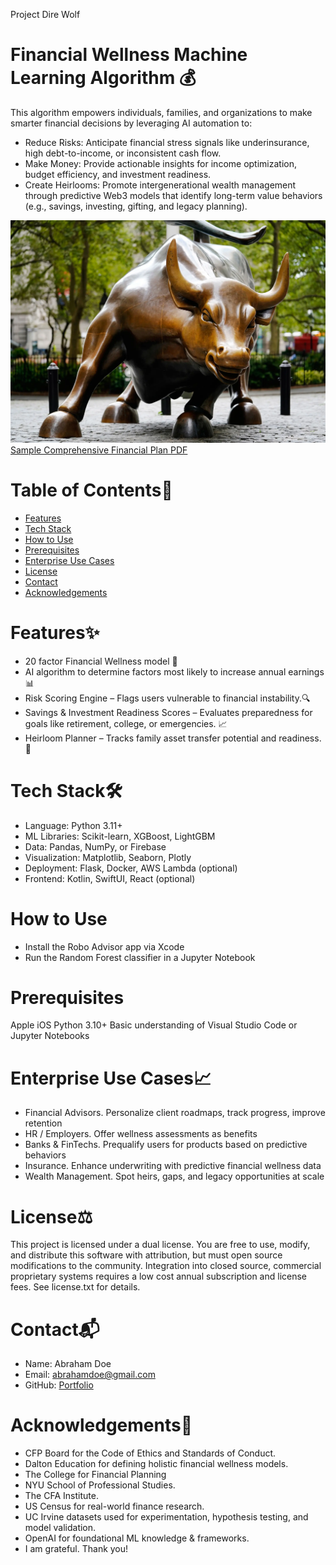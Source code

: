 Project Dire Wolf

# Financial Wellness Machine Learning Algorithm 💰
This algorithm empowers individuals, families, and organizations to make smarter financial decisions by leveraging AI automation to:
- Reduce Risks: Anticipate financial stress signals like underinsurance, high debt-to-income, or inconsistent cash flow.
- Make Money: Provide actionable insights for income optimization, budget efficiency, and investment readiness.
- Create Heirlooms: Promote intergenerational wealth management through predictive Web3 models that identify long-term value behaviors (e.g., savings, investing, gifting, and legacy planning).

![alt text](wall-street-bull.png)
[Sample Comprehensive Financial Plan PDF](comprehensive_financial_plan.pdf)

# Table of Contents📖
- [Features](#features)
- [Tech Stack](#tech-stack)
- [How to Use](#how-to-use)
- [Prerequisites](#prerequisites)
- [Enterprise Use Cases](#enterprise-use-cases)
- [License](#license-)
- [Contact](#contact)
- [Acknowledgements](#acknowledgements)

# Features✨
- 20 factor Financial Wellness model 💃
- AI algorithm to determine factors most likely to increase annual earnings 📊 
- Risk Scoring Engine – Flags users vulnerable to financial instability.🔍 
- Savings & Investment Readiness Scores – Evaluates preparedness for goals like retirement, college, or emergencies. 📈 
- Heirloom Planner – Tracks family asset transfer potential and readiness. 📘

# Tech Stack🛠
- Language: Python 3.11+
- ML Libraries: Scikit-learn, XGBoost, LightGBM
- Data: Pandas, NumPy, or Firebase
- Visualization: Matplotlib, Seaborn, Plotly
- Deployment: Flask, Docker, AWS Lambda (optional)
- Frontend: Kotlin, SwiftUI, React (optional)

# How to Use
- Install the Robo Advisor app via Xcode
- Run the Random Forest classifier in a Jupyter Notebook 

# Prerequisites
Apple iOS
Python 3.10+
Basic understanding of Visual Studio Code or Jupyter Notebooks

# Enterprise Use Cases📈
- Financial Advisors. Personalize client roadmaps, track progress, improve retention
- HR / Employers. Offer wellness assessments as benefits
- Banks & FinTechs. Prequalify users for products based on predictive behaviors
- Insurance. Enhance underwriting with predictive financial wellness data
- Wealth Management. Spot heirs, gaps, and legacy opportunities at scale

# License⚖️
This project is licensed under a dual license. You are free to use, modify, and distribute this software with attribution, but must open source modifications to the community. Integration into closed source, commercial proprietary systems requires a low cost annual subscription and license fees. See license.txt for details. 

# Contact📬
- Name: Abraham Doe
- Email: abrahamdoe@gmail.com
- GitHub: [Portfolio](https://github.com/BlackArsenic88?tab=repositories)

# Acknowledgements🙏
- CFP Board for the Code of Ethics and Standards of Conduct. 
- Dalton Education for defining holistic financial wellness models.
- The College for Financial Planning 
- NYU School of Professional Studies. 
- The CFA Institute. 
- US Census for real-world finance research.
- UC Irvine datasets used for experimentation, hypothesis testing, and model validation.
- OpenAI for foundational ML knowledge & frameworks.
- I am grateful. Thank you! 



















